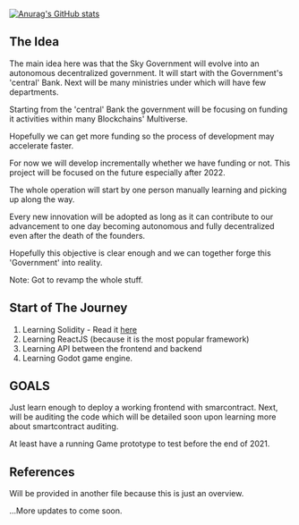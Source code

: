[![Anurag's GitHub stats](https://github-readme-stats.vercel.app/api?username=SkyGovernment)](https://github.com/anuraghazra/github-readme-stats)

## The Idea
The main idea here was that the Sky Government will evolve into an autonomous decentralized government. It will start with the Government's 'central' Bank.
Next will be many ministries under which will have few departments.

Starting from the 'central' Bank the government will be focusing on funding it activities within many Blockchains' Multiverse.

Hopefully we can get more funding so the process of development may accelerate faster.

For now we will develop incrementally whether we have funding or not. This project will be focused on the future especially after 2022.

The whole operation will start by one person manually learning and picking up along the way.

Every new innovation will be adopted as long as it can contribute to our advancement to one day becoming autonomous and fully decentralized even after the death of the founders.

Hopefully this objective is clear enough and we can together forge this 'Government' into reality.

Note: Got to revamp the whole stuff.




## Start of The Journey
1. Learning Solidity - Read it [here](https://github.com/SkyGovernment/SolidityFromZero/blob/main/README.md)
2. Learning ReactJS (because it is the most popular framework)
3. Learning API between the frontend and backend
4. Learning Godot game engine.

## GOALS

Just learn enough to deploy a working frontend with smarcontract. Next, will be auditing the code which will be detailed soon upon learning more about smartcontract auditing.

At least have a running Game prototype to test before the end of 2021.

## References
Will be provided in another file because this is just an overview.

...More updates to come soon.
<!---
SkyGovernment/SkyGovernment is a ✨ special ✨ repository because its `README.md` (this file) appears on your GitHub profile.
You can click the Preview link to take a look at your changes.
--->
